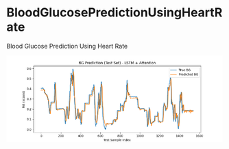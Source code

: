 # BloodGlucosePredictionUsingHeartRate
Blood Glucose Prediction Using Heart Rate

![image alt](https://github.com/pallagip/BloodGlucosePredictionUsingHeartRate/blob/fc7883e6788a70ca19a23cac1e664e84f94b84e6/Figure_14.png)

